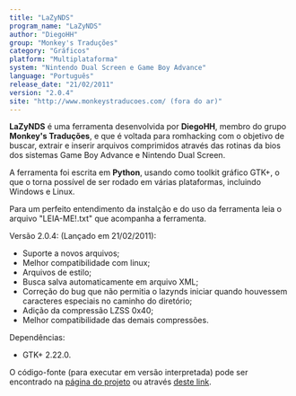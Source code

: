 ```yaml
---
title: "LaZyNDS"
program_name: "LaZyNDS"
author: "DiegoHH"
group: "Monkey's Traduções"
category: "Gráficos"
platform: "Multiplataforma"
system: "Nintendo Dual Screen e Game Boy Advance"
language: "Português"
release_date: "21/02/2011"
version: "2.0.4"
site: "http://www.monkeystraducoes.com/ (fora do ar)"
---
```

<b>LaZyNDS</b> é uma ferramenta desenvolvida por <b>DiegoHH</b>, membro do grupo <b>Monkey's Traduções</b>, e que é voltada para romhacking com o objetivo de buscar, extrair e inserir arquivos comprimidos através das rotinas da bios dos sistemas Game Boy Advance e Nintendo Dual Screen.

A ferramenta foi escrita em <b>Python</b>, usando como toolkit gráfico GTK+, o que o torna possível de ser rodado em várias plataformas, incluindo Windows e Linux.

Para um perfeito entendimento da instalção e do uso da ferramenta leia o arquivo "LEIA-ME!.txt" que acompanha a ferramenta.

Versão 2.0.4: (Lançado em 21/02/2011):

- Suporte a novos arquivos;
- Melhor compatibilidade com linux;
- Arquivos de estilo;
- Busca salva automaticamente em arquivo XML;
- Correção do bug que não permitia o lazynds iniciar quando houvessem caracteres especiais no caminho do diretório;
- Adição da compressão LZSS 0x40;
- Melhor compatibilidade das demais compressões.

Dependências:

- GTK+ 2.22.0.

O código-fonte (para executar em versão interpretada) pode ser encontrado na <a href="http://code.google.com/p/lazynds/">página do projeto</a> ou através <a href="https://romhackers.org/utilitarios/graficos/lazynds-source/">deste link</a>.
